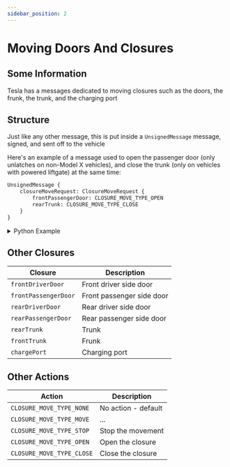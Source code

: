 ```yaml
---
sidebar_position: 2
---
```


# Moving Doors And Closures

## Some Information

Tesla has a messages dedicated to moving closures such as the doors, the frunk, the trunk, and the charging port

## Structure

Just like any other message, this is put inside a `UnsignedMessage` message, signed, and sent off to the vehicle

Here's an example of a message used to open the passenger door (only unlatches on non-Model X vehicles), and close the trunk (only on vehicles with powered liftgate) at the same time:

```proto
UnsignedMessage {
    closureMoveRequest: ClosureMoveRequest {
        frontPassengerDoor: CLOSURE_MOVE_TYPE_OPEN
        rearTrunk: CLOSURE_MOVE_TYPE_CLOSE
    }
}
```

<details>
<summary>Python Example</summary>

```py
import VCSEC
from cryptography.hazmat.primitives.ciphers.aead import AESGCM
from cryptography.hazmat.primitives.asymmetric import ec
from cryptography.hazmat.primitives import hashes, serialization

# Function to prepend message length
def prependLength(message):
    return (len(message).to_bytes(2, 'big') + message)

try:
    # Try to open and import private key
    privKeyFile = open('private_key.pem', 'rb')
    privateKey = serialization.load_pem_private_key(privKeyFile.read(), None)
    privKeyFile.close()
except FileNotFoundError:
    # If private key file not found, generate private keys
    privKeyFile = open('private_key.pem', 'wb')
    privateKey = ec.generate_private_key(ec.SECP256R1())
    privKeyFile.write(privateKey.private_bytes(serialization.Encoding.PEM, serialization.PrivateFormat.PKCS8, serialization.NoEncryption()))
    privKeyFile.close()

# Derive public key in X9.62 Uncompressed Point Encoding
publicKey = privateKey.public_key().public_bytes(serialization.Encoding.X962, serialization.PublicFormat.UncompressedPoint)

# Hash our public key to get our key id and extract the first 4 bytes
digest = hashes.Hash(hashes.SHA1())
digest.update(publicKey)
keyId = digest.finalize()[:4]

# Example Ephemeral Key
ephemeralKey = b'\x04\x79\xc0\x50\x4a\x21\x6f\xfc\x26\x46\xb7\x57\x80\x39\x9f\x1c\xe1\x23\xf4\x01\x56\x1b\x68\x5c\x31\x83\x64\xfa\x96\xcc\x3f\xe6\x7a\x5a\xc5\x04\x8c\x44\x7a\xf8\x8d\x91\x52\x86\x5a\x1e\xfc\x15\xbb\xd5\x68\x98\xdd\x2c\x46\xf7\xa1\x9b\xad\x4f\xb2\x80\x52\xc4\x60'

# Put the known curve of the key into a variable
curve = ec.SECP256R1()
# Use the curve to put the ephemeral key into a workable format
ephemeralKey = ec.EllipticCurvePublicKey.from_encoded_point(curve, ephemeralKey)
# Prepare a hasher
hasher = hashes.Hash(hashes.SHA1())
# Derive an AES secret from our private key and the car's public key
aesSecret = privateKey.exchange(ec.ECDH(), ephemeralKey)
# Put the AES secret into the hasher
hasher.update(aesSecret)
# Put the first 16 bytes of the hash into a shared key variable
sharedKey = hasher.finalize()[:16]

# Create a closure move request and fill it with the required data
closureMoveRequest = VCSEC.ClosureMoveRequest()
closureMoveRequest.frontPassengerDoor = VCSEC.ClosureMoveType_E.CLOSURE_MOVE_TYPE_OPEN
closureMoveRequest.rearTrunk = VCSEC.ClosureMoveType_E.CLOSURE_MOVE_TYPE_CLOSE

# Put the move request on an unsigned message and serialize it
unsignedMessage = VCSEC.UnsignedMessage()
unsignedMessage.closureMoveRequest.CopyFrom(closureMoveRequest)
unsignedMessageS = unsignedMessage.SerializeToString()

# Print out the unsigned message layout for information purposes
print("Unsigned Message Layout:")
print(unsignedMessage)

# Set counter to 3 and create a nonce from it
counter = 3
nonce = int.to_bytes(counter, 4, "big")

# Initialize an AES encryptor in GCM mode and encrypt the message using it
encryptor = AESGCM(sharedKey)
# This will error out if you're using the latest version of the cryptorgraphy.io library as I'm using a 4 byte long nonce
try:
    encryptedMsgWithTag = encryptor.encrypt(nonce, unsignedMessageS, None)
except ValueError:
    print("Error: The cryptography.io library doesn't allow nonces as small as 4 bytes anymore. Please modify the if statement in the _check_params(nonce, data, associated_date) function in the cryptography.hazmat.primitives.ciphers.aead.AESGCM class to require the minimum length to be 1")
    exit()

# Put all of this onto a "signed message" variable
signedMessage = VCSEC.SignedMessage()
signedMessage.protobufMessageAsBytes = encryptedMsgWithTag[:-16]
signedMessage.counter = counter
signedMessage.signature = encryptedMsgWithTag[-16:]
signedMessage.keyId = keyId

# Put all of this onto a "to vcsec" message
toVCSECMessage = VCSEC.ToVCSECMessage()
toVCSECMessage.signedMessage.CopyFrom(signedMessage)

# Print it out for information purposes
print("\nTo VCSEC Message Layout:")
print(toVCSECMessage)

# Serialize the message and prepend the length
msg = toVCSECMessage.SerializeToString()
msg = prependLength(msg)

# Print the message to be sent to the car
print("\nClosure Move Request Message To Send To Car:")
print(msg.hex(" "))
```

</details>

## Other Closures

| Closure              | Description               |
| -------------------- | ------------------------- |
| `frontDriverDoor`    | Front driver side door    |
| `frontPassengerDoor` | Front passenger side door |
| `rearDriverDoor`     | Rear driver side door     |
| `rearPassengerDoor`  | Rear passenger side door  |
| `rearTrunk`          | Trunk                     |
| `frontTrunk`         | Frunk                     |
| `chargePort`         | Charging port             |

## Other Actions

| Action                    | Description         |
| ------------------------- | ------------------- |
| `CLOSURE_MOVE_TYPE_NONE`  | No action - default |
| `CLOSURE_MOVE_TYPE_MOVE`  | ...                 |
| `CLOSURE_MOVE_TYPE_STOP`  | Stop the movement   |
| `CLOSURE_MOVE_TYPE_OPEN`  | Open the closure    |
| `CLOSURE_MOVE_TYPE_CLOSE` | Close the closure   |
